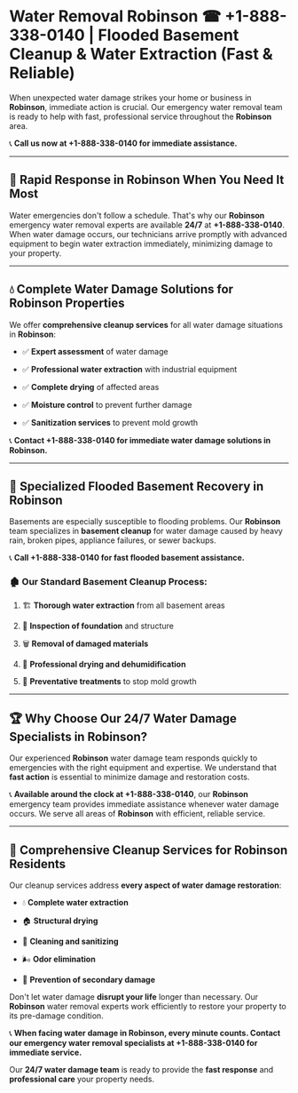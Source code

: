 # Water Removal Robinson ☎ +1-888-338-0140 | Flooded Basement Cleanup & Water Extraction (Fast & Reliable)

When unexpected water damage strikes your home or business in **Robinson**, immediate action is crucial. Our emergency water removal team is ready to help with fast, professional service throughout the **Robinson** area. 

📞 **Call us now at +1-888-338-0140 for immediate assistance.**
---
## 🚀 Rapid Response in Robinson When You Need It Most
Water emergencies don't follow a schedule. That's why our **Robinson** emergency water removal experts are available **24/7** at **+1-888-338-0140**. When water damage occurs, our technicians arrive promptly with advanced equipment to begin water extraction immediately, minimizing damage to your property.
---
## 💧 Complete Water Damage Solutions for Robinson Properties
We offer **comprehensive cleanup services** for all water damage situations in **Robinson**:
- ✅ **Expert assessment** of water damage  
- ✅ **Professional water extraction** with industrial equipment  
- ✅ **Complete drying** of affected areas  
- ✅ **Moisture control** to prevent further damage  
- ✅ **Sanitization services** to prevent mold growth  
📞 **Contact +1-888-338-0140 for immediate water damage solutions in Robinson.**
---
## 🌊 Specialized Flooded Basement Recovery in Robinson
Basements are especially susceptible to flooding problems. Our **Robinson** team specializes in **basement cleanup** for water damage caused by heavy rain, broken pipes, appliance failures, or sewer backups. 
📞 **Call +1-888-338-0140 for fast flooded basement assistance.**
### 🏚️ Our Standard Basement Cleanup Process:
1. 🏗️ **Thorough water extraction** from all basement areas  
2. 🔎 **Inspection of foundation** and structure  
3. 🗑️ **Removal of damaged materials**  
4. 💨 **Professional drying and dehumidification**  
5. 🚫 **Preventative treatments** to stop mold growth  
---
## 🏆 Why Choose Our 24/7 Water Damage Specialists in Robinson?
Our experienced **Robinson** water damage team responds quickly to emergencies with the right equipment and expertise. We understand that **fast action** is essential to minimize damage and restoration costs.
📞 **Available around the clock at +1-888-338-0140**, our **Robinson** emergency team provides immediate assistance whenever water damage occurs. We serve all areas of **Robinson** with efficient, reliable service.
---
## 🧹 Comprehensive Cleanup Services for Robinson Residents
Our cleanup services address **every aspect of water damage restoration**:
- 💧 **Complete water extraction**  
- 🏠 **Structural drying**  
- 🧼 **Cleaning and sanitizing**  
- 🌬️ **Odor elimination**  
- 🚫 **Prevention of secondary damage**  
Don't let water damage **disrupt your life** longer than necessary. Our **Robinson** water removal experts work efficiently to restore your property to its pre-damage condition.
📞 **When facing water damage in Robinson, every minute counts. Contact our emergency water removal specialists at +1-888-338-0140 for immediate service.**
Our **24/7 water damage team** is ready to provide the **fast response** and **professional care** your property needs.

